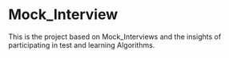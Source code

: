 # Mock_Interview
This is the project based on Mock_Interviews and the insights of participating in test and learning Algorithms.
